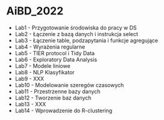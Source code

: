 # AiBD_2022

- Lab1 - Przygotowanie środowiska do pracy w DS
- Lab2 - Łączenie z bazą danych i instrukcja select 
- Lab3 - Łączenie table, podzapytania i funkcje agregujące 
- Lab4 - Wyrażenia regularne 
- Lab5 - TIER protocol i Tidy Data
- Lab6 - Exploratory Data Analysis
- Lab7 - Modele liniowe
- Lab8 - NLP Klasyfikator
- Lab9 - XXX
- Lab10 - Modelowanie szeregów czasowych
- Lab11 - Przestrzenne bazy danych
- Lab12 - Tworzenie baz danych 
- Lab13 - XXX
- Lab14 - Wprowadzenie do R-clustering
